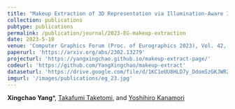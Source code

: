 ```yaml
---
title: "Makeup Extraction of 3D Representation via Illumination-Aware Image Decomposition"
collection: publications
pubtype: publications
permalink: /publication/journal/2023-EG-makeup-extraction
date: 2023-5-10
venue: 'Computer Graphics Forum (Proc. of Eurographics 2023), Vol. 42, No. 2, pp. 293-307'
paperurl: 'https://arxiv.org/abs/2302.13279'
projecturl: 'https://yangxingchao.github.io/makeup-extract-page/'
codeurl: 'https://github.com/YangXingchao/makeup-extract'
dataseturl: 'https://drive.google.com/file/d/1KC1eUU8HLD7y_DdomSzGKJWR2Hmapzr4/view?usp=sharing'
imgurl: '/images/publications/eg_23.jpg'
---
```


**Xingchao Yang***, [Takafumi Taketomi](https://taketomitakafumi.sakura.ne.jp/web/en/), and [Yoshihiro Kanamori](http://kanamori.cs.tsukuba.ac.jp/index.html)
